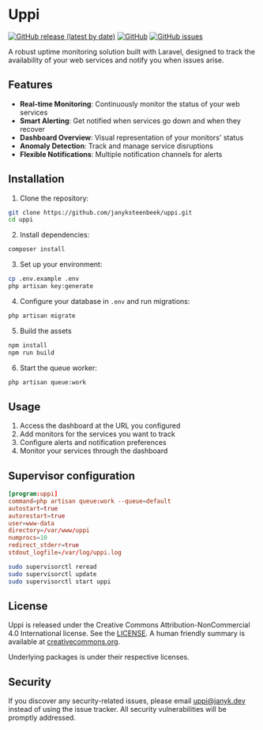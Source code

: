 # Uppi

[![GitHub release (latest by date)](https://img.shields.io/github/v/release/janyksteenbeek/uppi)](https://github.com/janyksteenbeek/uppi/releases)
[![GitHub](https://img.shields.io/github/license/janyksteenbeek/uppi)](LICENSE)
[![GitHub issues](https://img.shields.io/github/issues/janyksteenbeek/uppi)](https://github.com/janyksteenbeek/uppi/issues)

A robust uptime monitoring solution built with Laravel, designed to track the availability of your web services and
notify you when issues arise.

## Features

- **Real-time Monitoring**: Continuously monitor the status of your web services
- **Smart Alerting**: Get notified when services go down and when they recover
- **Dashboard Overview**: Visual representation of your monitors' status
- **Anomaly Detection**: Track and manage service disruptions
- **Flexible Notifications**: Multiple notification channels for alerts

## Installation

1. Clone the repository:

```bash
git clone https://github.com/janyksteenbeek/uppi.git
cd uppi
```

2. Install dependencies:

```bash
composer install
```

3. Set up your environment:

```bash
cp .env.example .env
php artisan key:generate
```

4. Configure your database in `.env` and run migrations:

```bash
php artisan migrate
```

5. Build the assets

```bash
npm install
npm run build
```

6. Start the queue worker:

```bash
php artisan queue:work
```

## Usage

1. Access the dashboard at the URL you configured
2. Add monitors for the services you want to track
3. Configure alerts and notification preferences
4. Monitor your services through the dashboard

## Supervisor configuration

```cnf
[program:uppi]
command=php artisan queue:work --queue=default
autostart=true
autorestart=true
user=www-data
directory=/var/www/uppi
numprocs=10
redirect_stderr=true
stdout_logfile=/var/log/uppi.log
```

```bash
sudo supervisorctl reread
sudo supervisorctl update
sudo supervisorctl start uppi
```

## License

Uppi is released under the Creative Commons Attribution-NonCommercial 4.0 International license. See
the [LICENSE](LICENSE). A human friendly summary is available
at [creativecommons.org](https://creativecommons.org/licenses/by-nc/4.0/).

Underlying packages is under their respective licenses.

## Security

If you discover any security-related issues, please email [uppi@janyk.dev](mailto:uppi@janyk.dev) instead of using the
issue tracker. All security vulnerabilities will be promptly addressed.
